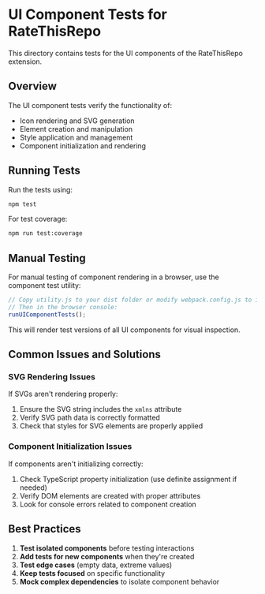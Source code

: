 # UI Component Tests for RateThisRepo

This directory contains tests for the UI components of the RateThisRepo extension.

## Overview

The UI component tests verify the functionality of:

- Icon rendering and SVG generation
- Element creation and manipulation
- Style application and management
- Component initialization and rendering

## Running Tests

Run the tests using:

```bash
npm test
```

For test coverage:

```bash
npm run test:coverage
```

## Manual Testing

For manual testing of component rendering in a browser, use the component test utility:

```javascript
// Copy utility.js to your dist folder or modify webpack.config.js to include it
// Then in the browser console:
runUIComponentTests();
```

This will render test versions of all UI components for visual inspection.

## Common Issues and Solutions

### SVG Rendering Issues

If SVGs aren't rendering properly:

1. Ensure the SVG string includes the `xmlns` attribute
2. Verify SVG path data is correctly formatted
3. Check that styles for SVG elements are properly applied

### Component Initialization Issues

If components aren't initializing correctly:

1. Check TypeScript property initialization (use definite assignment if needed)
2. Verify DOM elements are created with proper attributes
3. Look for console errors related to component creation

## Best Practices

1. **Test isolated components** before testing interactions
2. **Add tests for new components** when they're created
3. **Test edge cases** (empty data, extreme values)
4. **Keep tests focused** on specific functionality
5. **Mock complex dependencies** to isolate component behavior
